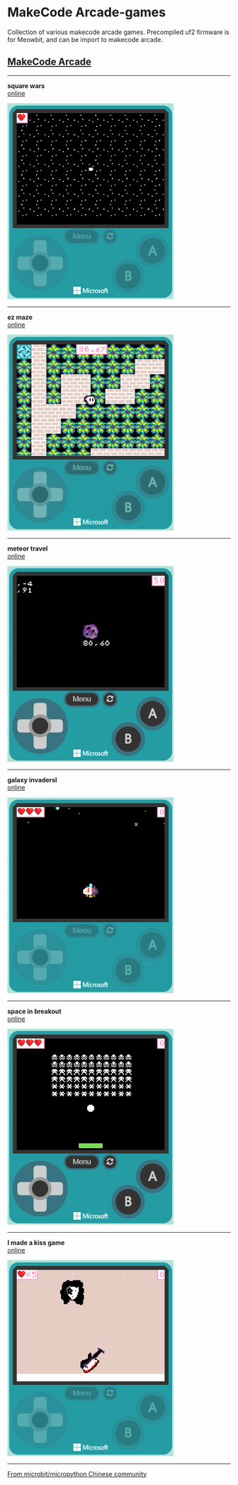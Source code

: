 # MakeCode Arcade-games
Collection of various makecode arcade games. Precompiled uf2 firmware is for Meowbit, and can be import to makecode arcade.

## [MakeCode Arcade](https://arcade.makecode.com/) ##  

---------

**square wars**  
[online](https://arcade.makecode.com/01641-86661-96897-78714)

![](arcade-square-wars.gif)

---------

**ez maze**  
[online](https://arcade.makecode.com/68337-74786-16356-85674)

![](arcade-ez-maze.gif)

---------

**meteor travel**  
[online](https://arcade.makecode.com/07488-08884-89402-35961)

![](arcade-meteor-travel.gif)

---------

**galaxy invadersl**  
[online](https://arcade.makecode.com/44999-41585-49075-61041)

![](arcade-galaxy-invaders.gif)

---------

**space in breakout**  
[online](https://arcade.makecode.com/68957-11475-53096-25017)

![](arcade-space-in-breakout.gif)

---------

**I made a kiss game**  
[online](https://arcade.makecode.com/11796-13817-57105-17812)

![](arcade-imadeakissgame.gif)

---------

[From microbit/micropython Chinese community](http://www.micropython.org.cn)